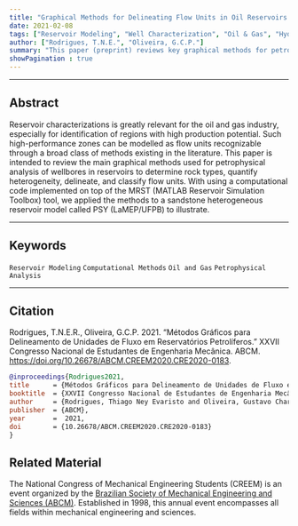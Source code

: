 ```yaml
---
title: "Graphical Methods for Delineating Flow Units in Oil Reservoirs: Concepts and Applications" 
date: 2021-02-08
tags: ["Reservoir Modeling", "Well Characterization", "Oil & Gas", "Hydraulic Flow Unit", "MRST", "Petrophysics", "Porous Medium"]
author: ["Rodrigues, T.N.E.", "Oliveira, G.C.P."]
summary: "This paper (preprint) reviews key graphical methods for petrophysical analysis aimed at identifying and classifying flow units in reservoirs."
showPagination : true
---
```


---

## Abstract

Reservoir characterizations is greatly relevant for the oil and gas industry, especially for identification of regions with high production potential. Such high-performance zones can be modelled as flow units recognizable through a broad class of methods existing in the literature. This paper is intended to review the main graphical methods used for petrophysical analysis of wellbores in reservoirs to determine rock types, quantify heterogeneity, delineate, and classify flow units. With using a computational code implemented on top of the MRST (MATLAB Reservoir Simulation Toolbox) tool, we applied the methods to a sandstone heterogeneous reservoir model called PSY (LaMEP/UFPB) to illustrate.

---

## Keywords

`Reservoir Modeling` `Computational Methods` `Oil and Gas` `Petrophysical Analysis`

---

## Citation

Rodrigues, T.N.E.R., Oliveira, G.C.P. 2021. “Métodos Gráficos para Delineamento de Unidades de Fluxo em Reservatórios Petrolíferos.” XXVII Congresso Nacional de Estudantes de Engenharia Mecânica. ABCM. https://doi.org/10.26678/ABCM.CREEM2020.CRE2020-0183.

```BibTeX
@inproceedings{Rodrigues2021,
title      = {Métodos Gráficos para Delineamento de Unidades de Fluxo em Reservatórios Petrolíferos},
booktitle  = {XXVII Congresso Nacional de Estudantes de Engenharia Mecânica},
author     = {Rodrigues, Thiago Ney Evaristo and Oliveira, Gustavo Charles Peixoto de},
publisher  = {ABCM},
year       =  2021,
doi        = {10.26678/ABCM.CREEM2020.CRE2020-0183}
}
```

## Related Material

The National Congress of Mechanical Engineering Students (CREEM) is an event organized by the [Brazilian Society of Mechanical Engineering and Sciences (ABCM)](https://abcm.org.br/). Established in 1998, this annual event encompasses all fields within mechanical engineering and sciences.

